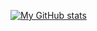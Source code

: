 [![My GitHub stats](https://github-readme-stats.vercel.app/api?username=krzysztofgal&count_private=true&theme=dracula&show_icons=true&include_all_commits=true)](https://github.com/krzysztofgal/krzysztofgal)
